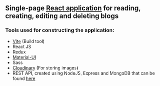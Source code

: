 ## Single-page [React application](https://dragomir98.github.io/mern-blogs/) for reading, creating, editing and deleting blogs

### Tools used for constructing the application:
- [Vite](https://vitejs.dev/guide/) (Build tool)
- React JS
- Redux
- [Material-UI](https://material-ui.com/)
- Sass
- [Cloudinary](https://cloudinary.com/) (For storing images)
- REST API, created using NodeJS, Express and MongoDB that can be found [here](https://github.com/Dragomir98/blogs-rest-api)
